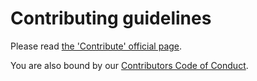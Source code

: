 # Contributing guidelines

Please read [the 'Contribute' official page](https://bearsampp.com/contribute).

You are also bound by our [Contributors Code of Conduct](https://bearsampp.com/code-of-conduct).
